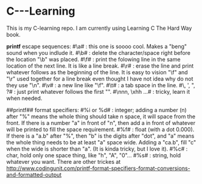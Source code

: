 # C---Learning

This is my C-learning repo. I am currently using Learning C The Hard Way book.

**printf** escape sequences:
#\a#  : this one is soooo cool.
        Makes a "beng" sound when you indlude it.
#\b#  : delete the character/space right before the location "\b" was placed.
#\f#  : print the folowing line in the same location of the next line. It is like a line break.
#\r#  : erase the line and print whatever follows as the beginning of the line. It is easy to vision "\f" and "\r" used together for a line break even thought I have not idea why do not they use "\n".
#\v#  : a new line like "\f".
#\t#  : a tab space in the line.
#\\, \', \", \?#  : just print whatever follows the first "\".
#\nnn, \xhh ...#  : tricky, learn it when needed.

##printf## format specifiers:
#%i or %d#   : integer; adding a number (n) after "%" means the whole thing should take n space, it will space from the front. If there is a number "a" in front of "n", then add a in front of whatever will be printed to fill the space requirement.
#%f#         : float (with a dot 0.000). If there is a "a.b" after "%", then "b" is the digits after "dot", and "a" means the whole thing needs to be at least "a" space wide. Adding a "ca.b", fill "c" when the wide is shorter than "a". (It is kinda tricky, but I love it).
#%c#         : char, hold only one space thing, like "h", "A", "0"...
#%s#         : string, hold whatever you want.
There are other trickes at http://www.codingunit.com/printf-format-specifiers-format-conversions-and-formatted-output
